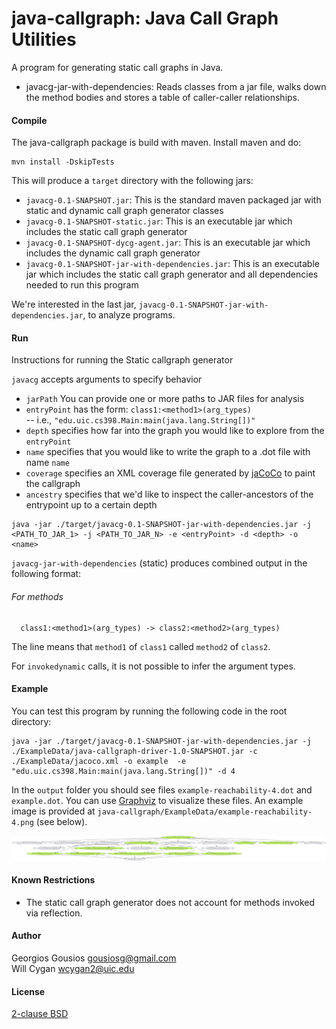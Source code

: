 java-callgraph: Java Call Graph Utilities
=========================================

A program for generating static call graphs in Java.

* javacg-jar-with-dependencies: Reads classes from a jar file, walks down the method bodies and
   stores a table of caller-caller relationships.

#### Compile

The java-callgraph package is build with maven. Install maven and do:

```
mvn install -DskipTests
```

This will produce a `target` directory with the following jars:
- `javacg-0.1-SNAPSHOT.jar`: This is the standard maven packaged jar with static and dynamic call graph generator classes
- `javacg-0.1-SNAPSHOT-static.jar`: This is an executable jar which includes the static call graph generator
- `javacg-0.1-SNAPSHOT-dycg-agent.jar`: This is an executable jar which includes the dynamic call graph generator
- `javacg-0.1-SNAPSHOT-jar-with-dependencies.jar`: This is an executable jar which includes the static call graph generator and all dependencies needed to run this program

We're interested in the last jar, `javacg-0.1-SNAPSHOT-jar-with-dependencies.jar`, to analyze programs.

#### Run

Instructions for running the Static callgraph generator

`javacg` accepts arguments to specify behavior
- `jarPath` You can provide one or more paths to JAR files for analysis
- `entryPoint` has the form: `class1:<method1>(arg_types)`  
  -- i.e., `"edu.uic.cs398.Main:main(java.lang.String[])"`
- `depth` specifies how far into the graph you would like to explore from the `entryPoint`
- `name` specifies that you would like to write the graph to a .dot file with name `name`
- `coverage` specifies an XML coverage file generated by [jaCoCo](https://github.com/jacoco/jacoco) to paint the callgraph
- `ancestry` specifies that we'd like to inspect the caller-ancestors of the entrypoint up to a certain depth

```
java -jar ./target/javacg-0.1-SNAPSHOT-jar-with-dependencies.jar -j <PATH_TO_JAR_1> -j <PATH_TO_JAR_N> -e <entryPoint> -d <depth> -o <name>
```

`javacg-jar-with-dependencies` (static) produces combined output in the following format:

###### For methods

```
  class1:<method1>(arg_types) -> class2:<method2>(arg_types)
```

The line means that `method1` of `class1` called `method2` of `class2`.

For `invokedynamic` calls, it is not possible to infer the argument types.


#### Example

You can test this program by running the following code in the root directory:

```
java -jar ./target/javacg-0.1-SNAPSHOT-jar-with-dependencies.jar -j
./ExampleData/java-callgraph-driver-1.0-SNAPSHOT.jar -c ./ExampleData/jacoco.xml -o example  -e "edu.uic.cs398.Main:main(java.lang.String[])" -d 4
```

In the `output` folder you should see files `example-reachability-4.dot` and `example.dot`. You can use [Graphviz](https://www.graphviz.org/download/) to visualize these files. An example image is provided at `java-callgraph/ExampleData/example-reachability-4.png` (see below).

![alt text](ExampleData/example-reachability-4.png)

#### Known Restrictions

* The static call graph generator does not account for methods invoked via
  reflection.

#### Author

Georgios Gousios <gousiosg@gmail.com>  
Will Cygan <wcygan2@uic.edu>

#### License

[2-clause BSD](http://www.opensource.org/licenses/bsd-license.php)
